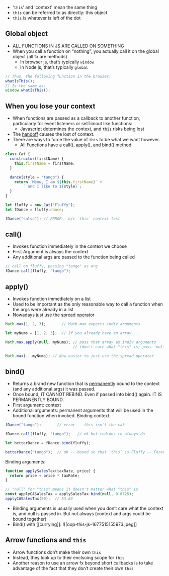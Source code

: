 - ‘`this`‘ and 'context' mean the same thing
- `this` can be referred to as directly: this object
- `this` is whatever is left of the dot

## Global object
- ALL FUNCTIONS IN JS ARE CALLED ON SOMETHING
- When you call a function on “nothing”, you actually call it on the global object (all fx are methods)
	- In browser js, that’s typically `window`
	- In Node js, that’s typically `global`
```js
// Thus, the following function in the browser:
whatIsThis();
// Is the same as:
window.whatIsThis();
```

## When you lose your context
- When functions are passed as a callback to another function, particularly for event listeners or setTimout like functions:
	- Javascript determines the context, and `this` risks being lost
- The <u>handoff</u> causes the lost of context.
- There are ways to force the value of `this` to be what we want however.
	- All Functions have a call(), apply(), and bind() method
```js
class Cat {
  constructor(firstName) {
    this.firstName = firstName;
  }

  dance(style = "tango") {
    return `Meow, I am ${this.firstName}` +
        ` and I like to ${style}`;
  }
}

let fluffy = new Cat("Fluffy");
let fDance = fluffy.dance;

fDance("salsa"); // ERROR - b/c `this` context lost
```

## call()
- Invokes function immediately in the context we choose
- First Argument is always the context
- Any additional args are passed to the function being called
```js
// call on fluffy, passing "tango" as arg
fDance.call(fluffy, "tango");
```

## apply()
- Invokes function immediately on a list
- Used to be important as the only reasonable way to call a function when the args were already in a list
- Nowadays just use the spread operator
```js
Math.max(1, 2, 3);       // Math.max expects indiv arguments

let myNums = [1, 2, 3];  // If you already have an array ...

Math.max.apply(null, myNums); // pass that array as indiv arguments
                              // (don't care what "this" is; pass `null`)

Math.max(...myNums); // Now easier to just use the spread operator
```

## bind()
- Returns a brand new function that is <u>permanently</u> bound to the context (and any additional args) it was passed.
- Once bound, IT CANNOT REBIND. Even if passed into bind() again. IT IS PERMANENTLY BOUND.
- First argument: context
- Additional arguments: permanent arguments that will be used in the bound function when invoked. 
Binding context:
```js
fDance("tango");       // error -- this isn't the cat

fDance.call(fluffy, "tango");   // ok but tedious to always do

let betterDance = fDance.bind(fluffy);

betterDance("tango");  // ok -- bound so that `this` is Fluffy -- Forever
```
Binding arguments:
```js
function applySalesTax(taxRate, price) {
  return price + price * taxRate;
}

// "null" for "this" means it doesn't matter what "this" is
const applyCASalesTax = applySalesTax.bind(null, 0.0725);
applyCASalesTax(50);  // 53.63
```
- Binding arguments is usually used when you don’t care what the context is, and null is passed in. But not always (context and args could be bound together)
- Bind() with [[currying]]:
![[oop-this-js-1677515155973.jpeg]]
## Arrow functions and `this`
- Arrow functions don’t make their own `this`
- Instead, they look up to their enclsoing scope for `this` 
- Another reason to use an arrow fx beyond short callbacks is to take advantage of the fact that they don’t create their own `this`

